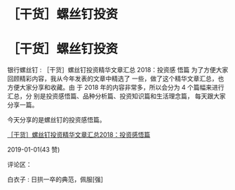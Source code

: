 # ［干货］螺丝钉投资

# ［干货］螺丝钉投资

银行螺丝钉 : ［干货］螺丝钉投资精华文章汇总 2018：投资感 悟篇 为了方便大家回顾精彩内容，我从今年发表的文章中精选了 一些，做了这个精华文章汇总，也方便大家分享和收藏。由 于 2018 年的内容非常多，所以会分为 4 个篇幅来进行汇总，分 别是投资感悟篇、品种分析篇、投资知识篇和生活理念篇， 每天跟大家分享一篇。

今天分享的是螺丝钉的投资感悟篇。

[［干货］螺丝钉投资精华文章汇总](https://mp.weixin.qq.com/s?__biz=MzAwNzQ5ODk3Nw%3D%3D&mid=2651036935&idx=1&sn=a5d3189608bd0e61fcd1427739e90ca2&chksm=808a0089b7fd899f07424cc218f43ab28957af9983ee21ac205303d3ab91062b39402080b8f7&token=901403691&lang=zh_CN&rd)[2018](https://mp.weixin.qq.com/s?__biz=MzAwNzQ5ODk3Nw%3D%3D&mid=2651036935&idx=1&sn=a5d3189608bd0e61fcd1427739e90ca2&chksm=808a0089b7fd899f07424cc218f43ab28957af9983ee21ac205303d3ab91062b39402080b8f7&token=901403691&lang=zh_CN&rd)[：投资感悟篇](https://mp.weixin.qq.com/s?__biz=MzAwNzQ5ODk3Nw%3D%3D&mid=2651036935&idx=1&sn=a5d3189608bd0e61fcd1427739e90ca2&chksm=808a0089b7fd899f07424cc218f43ab28957af9983ee21ac205303d3ab91062b39402080b8f7&token=901403691&lang=zh_CN&rd)

2019-01-01(43 赞)

评论区：

白衣子 : 日拱一卒的典范，佩服[强]